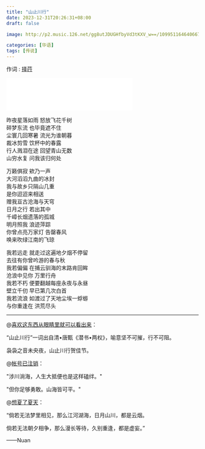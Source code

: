 ```yaml
---
title: "山止川行"
date: 2023-12-31T20:26:31+08:00
draft: false

image: http://p2.music.126.net/gg8utJDUGHfbyVd3tKXV_w==/109951164640667962.jpg

categories: [华语]
tags: [传说]
---
```


作词 : [择荇](https://music.163.com/#/song?id=1417878546&userid=29382116)
<!--more-->
<iframe frameborder="no" border="0" marginwidth="0" marginheight="0" width=330 height=86 src="//music.163.com/outchain/player?type=2&id=1417878546&auto=1&height=66"></iframe>

昨夜星落如雨 怒放飞花千树  
碎梦东流 也毕竟遮不住  
尘寰几回寒暑 流光为谁朝暮  
裁冰剪雪 饮杯中的春露  
行人溅泪在途 回望青山无数  
山穷水复 问我该归何处  

万籁俱寂 欸乃一声  
大河滔滔九曲的冰封  
我与故乡只隔山几重  
是你迢迢来相送  
赠我亘古沧海与天穹  
日月之行 若出其中  
千嶂长烟遗落的孤城  
明月照我 浪迹萍踪  
你曾点亮万家灯 告罄春风  
唤来吹绿江南的飞琼  

我若远走 就走过这遍地夕烟不停留  
去往有你曾吟游的春与秋  
我若偏偏 在捕云驯海的末路肯回眸  
沧浪中见你 万里行舟  
我若不朽 便要翻越每座永夜与永昼  
壁立千仞 早已第几次白首  
我若流浪 如渡过了天地尘埃一蜉蝣  
与你重逢在 洪荒尽头  

---

@[喜欢这东西从眼睛里就可以看出来](https://music.163.com/user/home?id=290565331)：

“山止川行”一词出自清•唐甄《潜书•两权》，喻意坚不可摧，行不可阻。

袅袅之音未央夜，山止川行贺佳节。

@[帐号已注销](https://music.163.com/user/home?id=494635041)：

"涉川淌海，人生大抵便也是这样磕绊。"  

"但你足够勇敢。山海皆可平。"

@[想夏了夏天](https://music.163.com/user/home?id=343519579)：

“倘若无法梦里相见，那么江河湖海，日月山川，都是云烟。 

倘若无法朝夕相争，那么漫长等待，久别重逢，都是虚妄。”

——Nuan ​

